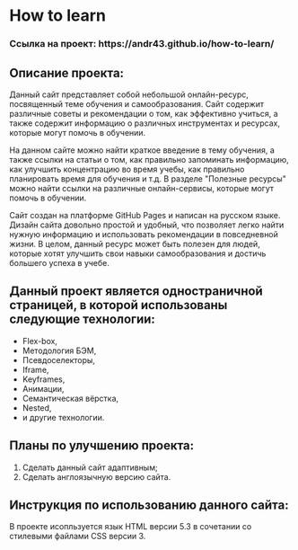 # How to learn  

<h3>Ссылка на проект: https://andr43.github.io/how-to-learn/</h3>

## Описание проекта:
Данный сайт представляет собой небольшой онлайн-ресурс, посвященный теме обучения и самообразования. Сайт содержит различные советы и рекомендации о том, как эффективно учиться, а также содержит информацию о различных инструментах и ресурсах, которые могут помочь в обучении.

На данном сайте можно найти краткое введение в тему обучения, а также ссылки на статьи о том, как правильно запоминать информацию, как улучшить концентрацию во время учебы, как правильно планировать время для обучения и т.д. В разделе "Полезные ресурсы" можно найти ссылки на различные онлайн-сервисы, которые могут помочь в обучении.

Сайт создан на платформе GitHub Pages и написан на русском языке. Дизайн сайта довольно простой и удобный, что позволяет легко найти нужную информацию и использовать рекомендации в повседневной жизни. В целом, данный ресурс может быть полезен для людей, которые хотят улучшить свои навыки самообразования и достичь большего успеха в учебе.

## Данный проект является одностраничной страницей, в которой использованы следующие технологии:  
* Flex-box,  
* Методология БЭМ,  
* Псевдоселекторы,  
* Iframe,  
* Keyframes,
* Анимации,
* Семантическая вёрстка,
* Nested,
* и другие технологии.

## Планы по улучшению проекта:  
1. Сделать данный сайт адаптивным;
2. Сделать англоязычную версию сайта.

## Инструкция по использованию данного сайта:
В проекте исопльзуется язык HTML версии 5.3 в сочетании со стилевыми файлами CSS версии 3.
